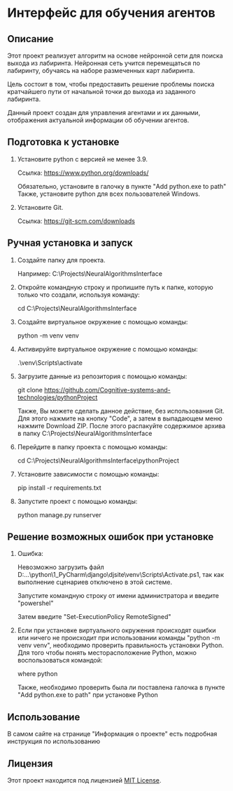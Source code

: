 # Интерфейс для обучения агентов

## Описание

Этот проект реализует алгоритм на основе нейронной сети для поиска выхода из лабиринта. Нейронная сеть учится перемещаться по лабиринту, обучаясь на наборе размеченных карт лабиринта.

Цель состоит в том, чтобы предоставить решение проблемы поиска кратчайшего пути от начальной точки до выхода из заданного лабиринта.

Данный проект создан для управления агентами и их данными, отображения актуальной информации об обучении агентов.

## Подготовка к установке
1. Установите python с версией не менее 3.9. 

   Ссылка: https://www.python.org/downloads/

   Обязательно, установите в галочку в пункте "Add python.exe to path"
   Также, установите python для всех пользователей Windows.
2. Установите Git.
   
   Ссылка: https://git-scm.com/downloads

## Ручная установка и запуск

1. Создайте папку для проекта.
   
   Например: C:\Projects\NeuralAlgorithmsInterface

2. Откройте командную строку и пропишите путь к папке, которую только что создали, используя команду: 
   
   cd C:\Projects\NeuralAlgorithmsInterface

3. Создайте виртуальное окружение с помощью команды:
   
   python -m venv venv
   
4. Активируйте виртуальное окружение с помощью команды: 
   
   .\venv\Scripts\activate

5. Загрузите данные из репозитория с помощью команды:
   
   git clone https://github.com/Cognitive-systems-and-technologies/pythonProject
 
   Также, Вы можете сделать данное действие, без использования Git. Для этого нажмите на кнопку "Code", а затем в 
   выпадающем меню нажмите Download ZIP. После этого распакуйте содержимое архива в папку C:\Projects\NeuralAlgorithmsInterface

6. Перейдите в папку проекта с помощью команды:
   
   cd C:\Projects\NeuralAlgorithmsInterface\pythonProject

7. Установите зависимости с помощью команды:

   pip install -r requirements.txt

8. Запустите проект с помощью команды:
   
   python manage.py runserver

## Решение возможных ошибок при установке
1. Ошибка:

   Невозможно загрузить файл D:\...\python\1_PyCharm\django\djsite\venv\Scripts\Activate.ps1, так 
   как выполнение сценариев отключено в этой системе. 

   Запустите командную строку от имени администратора и введите "powershel" 
   
   Затем введите "Set-ExecutionPolicy RemoteSigned"

2. Если при установке виртуального окружения происходят ошибки или ничего не происходит при использовании команды 
   "python -m venv venv", необходимо проверить правильность установки Python. 
   Для того чтобы понять месторасположение Python, можно воспользоваться командой:

   where python

   Также, необходимо проверить была ли поставлена галочка в пункте "Add python.exe to path" при установке Python

## Использование

В самом сайте на странице "Информация о проекте" есть подробная инструкция по использованию

## Лицензия

Этот проект находится под лицензией [MIT License](LICENSE).

